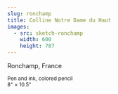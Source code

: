 ```yaml
---
slug: ronchamp
title: Colline Notre Dame du Haut
images:
  - src: sketch-ronchamp
    width: 600
    height: 787
---
```

Ronchamp, France

<small>Pen and ink, colored pencil<br>8" × 10.5"</small>
